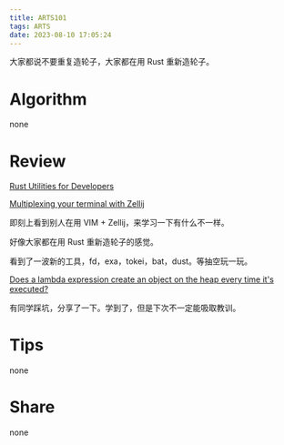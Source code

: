 ```yaml
---
title: ARTS101
tags: ARTS
date: 2023-08-10 17:05:24
---
```


大家都说不要重复造轮子，大家都在用 Rust 重新造轮子。

<!--more-->

# Algorithm

none

# Review

[Rust Utilities for Developers](https://alpha2phi.medium.com/rust-utilities-for-developers-6fb10c488c5)

[Multiplexing your terminal with Zellij](https://kalikiana.gitlab.io/post/2023-02-08-multiplexing-your-terminal-with-zellij/)

即刻上看到别人在用 VIM + Zellij，来学习一下有什么不一样。

好像大家都在用 Rust 重新造轮子的感觉。

看到了一波新的工具，fd，exa，tokei，bat，dust。等抽空玩一玩。

[Does a lambda expression create an object on the heap every time it's executed?](https://stackoverflow.com/questions/27524445/does-a-lambda-expression-create-an-object-on-the-heap-every-time-its-executed)

有同学踩坑，分享了一下。学到了，但是下次不一定能吸取教训。

# Tips

none

# Share

none
